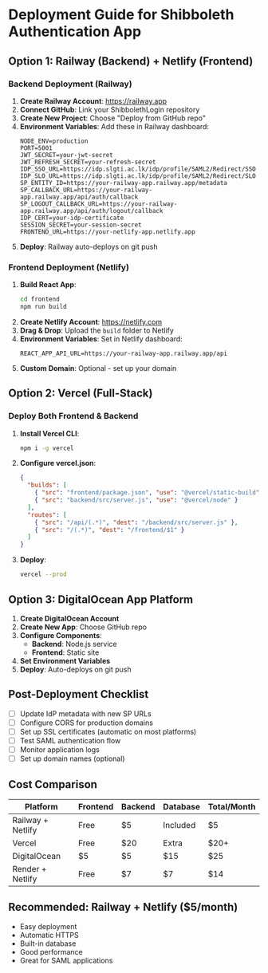 # Deployment Guide for Shibboleth Authentication App

## Option 1: Railway (Backend) + Netlify (Frontend)

### Backend Deployment (Railway)

1. **Create Railway Account**: https://railway.app
2. **Connect GitHub**: Link your ShibbolethLogin repository
3. **Create New Project**: Choose "Deploy from GitHub repo"
4. **Environment Variables**: Add these in Railway dashboard:
   ```
   NODE_ENV=production
   PORT=5001
   JWT_SECRET=your-jwt-secret
   JWT_REFRESH_SECRET=your-refresh-secret
   IDP_SSO_URL=https://idp.slgti.ac.lk/idp/profile/SAML2/Redirect/SSO
   IDP_SLO_URL=https://idp.slgti.ac.lk/idp/profile/SAML2/Redirect/SLO
   SP_ENTITY_ID=https://your-railway-app.railway.app/metadata
   SP_CALLBACK_URL=https://your-railway-app.railway.app/api/auth/callback
   SP_LOGOUT_CALLBACK_URL=https://your-railway-app.railway.app/api/auth/logout/callback
   IDP_CERT=your-idp-certificate
   SESSION_SECRET=your-session-secret
   FRONTEND_URL=https://your-netlify-app.netlify.app
   ```
5. **Deploy**: Railway auto-deploys on git push

### Frontend Deployment (Netlify)

1. **Build React App**:
   ```bash
   cd frontend
   npm run build
   ```
2. **Create Netlify Account**: https://netlify.com
3. **Drag & Drop**: Upload the `build` folder to Netlify
4. **Environment Variables**: Set in Netlify dashboard:
   ```
   REACT_APP_API_URL=https://your-railway-app.railway.app/api
   ```
5. **Custom Domain**: Optional - set up your domain

## Option 2: Vercel (Full-Stack)

### Deploy Both Frontend & Backend

1. **Install Vercel CLI**:
   ```bash
   npm i -g vercel
   ```
2. **Configure vercel.json**:
   ```json
   {
     "builds": [
       { "src": "frontend/package.json", "use": "@vercel/static-build" },
       { "src": "backend/src/server.js", "use": "@vercel/node" }
     ],
     "routes": [
       { "src": "/api/(.*)", "dest": "/backend/src/server.js" },
       { "src": "/(.*)", "dest": "/frontend/$1" }
     ]
   }
   ```
3. **Deploy**:
   ```bash
   vercel --prod
   ```

## Option 3: DigitalOcean App Platform

1. **Create DigitalOcean Account**
2. **Create New App**: Choose GitHub repo
3. **Configure Components**:
   - **Backend**: Node.js service
   - **Frontend**: Static site
4. **Set Environment Variables**
5. **Deploy**: Auto-deploys on git push

## Post-Deployment Checklist

- [ ] Update IdP metadata with new SP URLs
- [ ] Configure CORS for production domains
- [ ] Set up SSL certificates (automatic on most platforms)
- [ ] Test SAML authentication flow
- [ ] Monitor application logs
- [ ] Set up domain names (optional)

## Cost Comparison

| Platform          | Frontend | Backend | Database | Total/Month |
| ----------------- | -------- | ------- | -------- | ----------- |
| Railway + Netlify | Free     | $5      | Included | $5          |
| Vercel            | Free     | $20     | Extra    | $20+        |
| DigitalOcean      | $5       | $5      | $15      | $25         |
| Render + Netlify  | Free     | $7      | $7       | $14         |

## Recommended: Railway + Netlify ($5/month)

- Easy deployment
- Automatic HTTPS
- Built-in database
- Good performance
- Great for SAML applications
